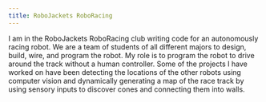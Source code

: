 ```yaml
---
title: RoboJackets RoboRacing
---
```


I am in the RoboJackets RoboRacing club writing code for an autonomously racing robot. We are a team of students of all different majors to design, build, wire, and program the robot. My role is to program the robot to drive around the track without a human controller. Some of the projects I have worked on have been detecting the locations of the other robots using computer vision and dynamically generating a map of the race track by using sensory inputs to discover cones and connecting them into walls.